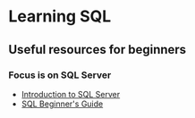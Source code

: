 # Learning SQL

## Useful resources for beginners

### Focus is on SQL Server

* [Introduction to SQL Server](https://www.w3schools.com/sql/sql_intro.asp[SQL)
* [SQL Beginner's Guide](https://www.techguide.com.au/news/computers-news/introduction-to-sql-beginners-guide/)

